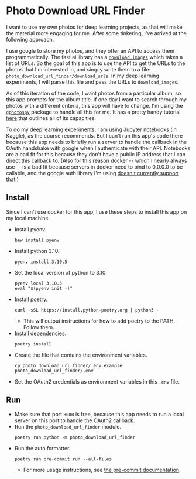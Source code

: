 # Photo Download URL Finder
I want to use my own photos for deep learning projects, as that will make the material more engaging for me. After some tinkering, I've arrived at the following approach.

I use google to store my photos, and they offer an API to access them programmatically. The fast.ai library has a [`download_images`](https://docs.fast.ai/vision.utils.html#download_images) which takes a list of URLs. So the goal of this app is to use the API to get the URLs to the photos that I'm interested in, and simply write them to a file: `photo_download_url_finder/download_urls`. In my deep learning experiments, I will parse this file and pass the URLs to `download_images`.

As of this iteration of the code, I want photos from a particular album, so this app prompts for the album title. If one day I want to search through my photos with a different criteria, this app will have to change. I'm using the [`gphotospy`](https://pypi.org/project/gphotospy/) package to handle all this for me. It has a pretty handy tutorial [here](https://github.com/davidedelpapa/gphotospy/wiki/tut_02) that outlines all of its capacities.

To do my deep learning experiments, I am using Jupyter notebooks (in Kaggle), as the course recommends. But I can't run this app's code there because this app needs to briefly run a server to handle the callback in the OAuth handshake with google when I authenticate with their API. Notebooks are a bad fit for this because they don't have a public IP address that I can direct this callback to. (Also for this reason docker -- which I nearly always use -- is a bad fit because servers in docker need to bind to 0.0.0.0 to be callable, and the google auth library I'm using [doesn't currently support that](https://github.com/googleapis/google-auth-library-python-oauthlib/issues/201).)

## Install
Since I can't use docker for this app, I use these steps to install this app on my local machine.

* Install pyenv.
  ```console
  bew install pyenv
  ```
* Install python 3.10.
  ```console
  pyenv install 3.10.5
  ```
* Set the local version of python to 3.10.
  ```console
  pyenv local 3.10.5
  eval "$(pyenv init -)"
  ```
* Install poetry.
  ```console
  curl -sSL https://install.python-poetry.org | python3 -
  ```
  * This will output instructions for how to add poetry to the PATH. Follow them.
* Install dependencies.
  ```console
  poetry install
  ```
* Create the file that contains the environment variables.
  ```console
  cp photo_download_url_finder/.env.example photo_download_url_finder/.env
  ```
* Set the OAuth2 credentials as environment variables in this `.env` file.

## Run
* Make sure that port `8080` is free, because this app needs to run a local server on this port to handle the OAuth2 callback.
* Run the `photo_download_url_finder` module.
  ```console
  poetry run python -m photo_download_url_finder
  ```
* Run the auto formatter.
  ```console
  poetry run pre-commit run --all-files
  ```
  * For more usage instructions, see [the pre-commit documentation](https://pre-commit.com/).
